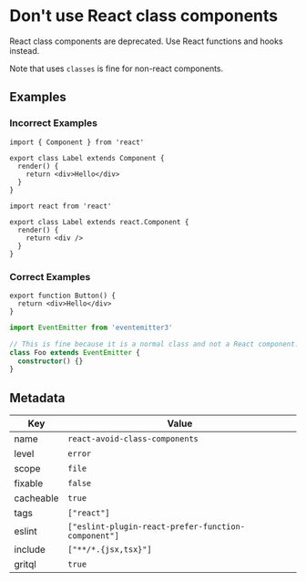 # Don't use React class components

React class components are deprecated. Use React functions and hooks instead.

Note that uses `classes` is fine for non-react components.

## Examples

### Incorrect Examples

```tsx
import { Component } from 'react'

export class Label extends Component {
  render() {
    return <div>Hello</div>
  }
}
```

```tsx
import react from 'react'

export class Label extends react.Component {
  render() {
    return <div />
  }
}
```

### Correct Examples

```tsx
export function Button() {
  return <div>Hello</div>
}
```

```ts
import EventEmitter from 'eventemitter3'

// This is fine because it is a normal class and not a React component.
class Foo extends EventEmitter {
  constructor() {}
}
```

## Metadata

| Key       | Value                                               |
| --------- | --------------------------------------------------- |
| name      | `react-avoid-class-components`                      |
| level     | `error`                                             |
| scope     | `file`                                              |
| fixable   | `false`                                             |
| cacheable | `true`                                              |
| tags      | `["react"]`                                         |
| eslint    | `["eslint-plugin-react-prefer-function-component"]` |
| include   | `["**/*.{jsx,tsx}"]`                                |
| gritql    | `true`                                              |
